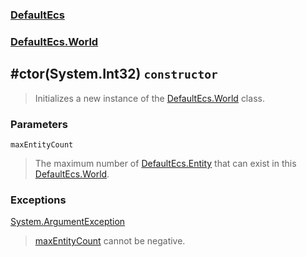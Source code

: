 ### [DefaultEcs](./DefaultEcs.md 'DefaultEcs')
### [DefaultEcs.World](./DefaultEcs-World.md 'DefaultEcs.World')
## #ctor(System.Int32) `constructor`
>Initializes a new instance of the [DefaultEcs.World](./DefaultEcs-World.md 'DefaultEcs.World') class.
### Parameters

<a name='DefaultEcs-World--ctor(System-Int32)-maxEntityCount'></a>
`maxEntityCount`
>The maximum number of [DefaultEcs.Entity](./DefaultEcs-Entity.md 'DefaultEcs.Entity') that can exist in this [DefaultEcs.World](./DefaultEcs-World.md 'DefaultEcs.World').
### Exceptions

[System.ArgumentException](https://docs.microsoft.com/en-us/dotnet/api/System.ArgumentException 'System.ArgumentException')
>[maxEntityCount](#DefaultEcs-World--ctor(System-Int32)-maxEntityCount 'DefaultEcs.World.#ctor(System.Int32).maxEntityCount') cannot be negative.
